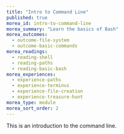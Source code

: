 ```yaml
---
title: "Intro to Command Line"
published: true
morea_id: intro-to-command-line
morea_summary: "Learn the basics of Bash"
morea_outcomes:
  - outcome-file-system
  - outcome-basic-commands
morea_readings:
  - reading-shell
  - reading-paths
  - reading-basic-bash
morea_experiences:
  - experience-paths
  - experience-terminus
  - experience-file-creation
  - experience-treasure-hunt
morea_type: module
morea_sort_order: 2
---
```


This is an introduction to the command line. 

